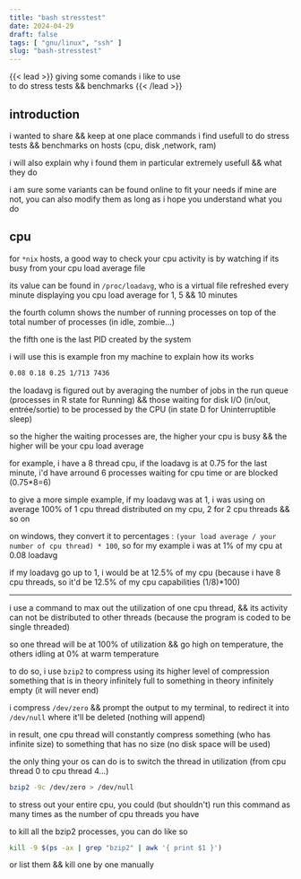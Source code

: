 ```yaml
---
title: "bash stresstest"
date: 2024-04-29
draft: false
tags: [ "gnu/linux", "ssh" ]
slug: "bash-stresstest"
---
```


<!-- prologue -->

{{< lead >}}
giving some comands i like to use  
to do stress tests && benchmarks
{{< /lead >}}

<!-- sources -->

<!--
https://www.linuxtricks.fr/news/11-le-sac-de-chips/374-operations-inutiles-donc-indispensables-saturer-son-systeme-cpu-ram-disque-reseau/
https://cleveruptime.com/docs/files/proc-loadavg
https://euro-linux.com/en/blog/load-average-process-states-on-linux/
https://www.malekal.com/quest-ce-que-le-load-average-sur-linux/#Comprendre_et_lire_le_load_average
-->

<!-- article -->

## introduction

i wanted to share && keep at one place commands i find usefull to do stress tests && benchmarks on hosts (cpu, disk ,network, ram)

i will also explain why i found them in particular extremely usefull && what they do

i am sure some variants can be found online to fit your needs if mine are not, you can also modify them as long as i hope you understand what you do

## cpu

for `*nix` hosts, a good way to check your cpu activity is by watching if its busy from your cpu load average file

its value can be found in `/proc/loadavg`, who is a virtual file refreshed every minute displaying you cpu load average for 1, 5 && 10 minutes

the fourth column shows the number of running processes on top of the total number of processes (in idle, zombie...)

the fifth one is the last PID created by the system

i will use this is example fron my machine to explain how its works

```bash
0.08 0.18 0.25 1/713 7436
```

the loadavg is figured out by averaging the number of jobs in the run queue (processes in R state for Running) && those waiting for disk I/O (in/out, entrée/sortie) to be processed by the CPU (in state D for Uninterruptible sleep)

so the higher the waiting processes are, the higher your cpu is busy && the higher will be your cpu load average

for example, i have a 8 thread cpu, if the loadavg is at 0.75 for the last minute, i'd have arround 6 processes waiting for cpu time or are blocked (0.75*8=6)

to give a more simple example, if my loadavg was at 1, i was using on average 100% of 1 cpu thread distributed on my cpu, 2 for 2 cpu threads && so on

on windows, they convert it to percentages : `(your load average / your number of cpu thread) * 100`, so for my example i was at 1% of my cpu at 0.08 loadavg

if my loadavg go up to 1, i would be at 12.5% of my cpu (because i have 8 cpu threads, so it'd be 12.5% of my cpu capabilities (1/8)*100)

---

i use a command to max out the utilization of one cpu thread, && its activity can not be distributed to other threads (because the program is coded to be single threaded)

so one thread will be at 100% of utilization && go high on temperature, the others idling at 0% at warm temperature

to do so, i use `bzip2` to compress using its higher level of compression something that is in theory infinitely full to something in theory infinitely empty (it will never end)

i compress `/dev/zero` && prompt the output to my terminal, to redirect it into `/dev/null` where it'll be deleted (nothing will append)

in result, one cpu thread will constantly compress something (who has infinite size) to something that has no size (no disk space will be used)

the only thing your os can do is to switch the thread in utilization (from cpu thread 0 to cpu thread 4...)

```bash
bzip2 -9c /dev/zero > /dev/null
```

to stress out your entire cpu, you could (but shouldn't) run this command as many times as the number of cpu threads you have

to kill all the bzip2 processes, you can do like so

```bash
kill -9 $(ps -ax | grep "bzip2" | awk '{ print $1 }')
```

or list them && kill one by one manually